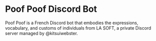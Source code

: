 # Poof Poof Discord Bot

Poof Poof is a French Discord bot that embodies the expressions, vocabulary, and customs of individuals from LA SOFT, a private Discord server managed by @kitsuiwebster.
